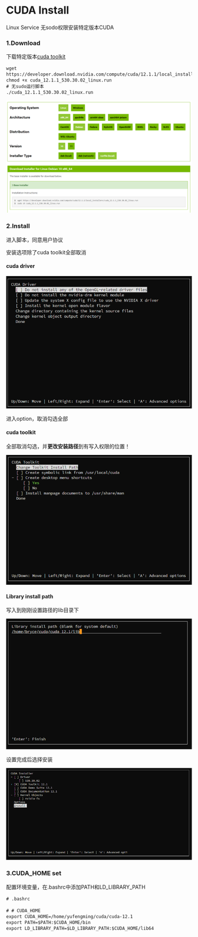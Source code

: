# CUDA Install

Linux Service 无sodo权限安装特定版本CUDA

### 1.Download 

下载特定版本[cuda toolkit](https://developer.nvidia.com/cuda-toolkit-archive)

```shell
wget https://developer.download.nvidia.com/compute/cuda/12.1.1/local_installers/cuda_12.1.1_530.30.02_linux.run
chmod +x cuda_12.1.1_530.30.02_linux.run
# 无sudo运行脚本
./cuda_12.1.1_530.30.02_linux.run
```

![image-20250330220359444](imgs/image-20250330220359444.png)

### 2.Install

进入脚本，同意用户协议

安装选项除了cuda toolkit全部取消

#### cuda driver

![image-20250330221834268](imgs/image-20250330221834268.png)

进入option，取消勾选全部

#### cuda toolkit

全部取消勾选，并**更改安装路径**到有写入权限的位置！

![image-20250330222029830](imgs/image-20250330222029830.png)

#### Library install path

写入到刚刚设置路径的lib目录下

![image-20250330222148988](imgs/image-20250330222148988.png)

设置完成后选择安装

![image-20250330222213413](imgs/image-20250330222213413.png)

### 3.CUDA_HOME set

配置环境变量，在.bashrc中添加PATH和LD_LIBRARY_PATH

```shell
# .bashrc

# # CUDA_HOME
export CUDA_HOME=/home/yufengming/cuda/cuda-12.1
export PATH=$PATH:$CUDA_HOME/bin
export LD_LIBRARY_PATH=$LD_LIBRARY_PATH:$CUDA_HOME/lib64
```

